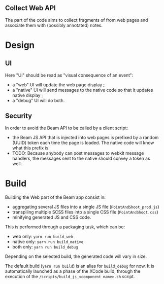## Collect Web API
The part of the code aims to collect fragments of from web pages 
and associate them with (possibly annotated) notes.

# Design

## UI
Here "UI" should be read as "visual consequence of an event":
- a "web" UI will update the web page display ;
- a "native" UI will send messages to the native code so that it updates native display ;
- a "debug" UI will do both.

## Security
In order to avoid the Beam API to be called by a client script:

- the Beam JS API that is injected into web pages is prefixed by a random (UUID) token each time the page is loaded.
  The native code will know what this prefix is.
- TODO: Because anybody can post messages to webkit message handlers,
  the messages sent to the native should convey a token as well.

# Build
Building the Web part of the Beam app consist in:
- aggregating several JS files into a single JS file (`PointAndShoot_prod.js`)
- transpiling multiple SCSS files into a single CSS file (`PointAndShoot.css`)
- minifying generated JS and CSS code.

This is performed through a packaging task, which can be:
- web only: `yarn run build_web`
- native only: `yarn run build_native`
- both only: `yarn run build_debug`

Depending on the selected build, the generated code will vary in size.

The default build (`yarn run build`) is an alias for `build_debug` for now.
It is automatically launched as a phase of the XCode build,
through the execution of the `/scripts/build_js_<component name>.sh` script.
